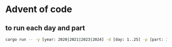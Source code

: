 # Advent of code

## to run each day and part

```sh
cargo run -- -y [year: 2020|2021|2023|2024] -d [day: 1..25] -p [part: 1|2]
```